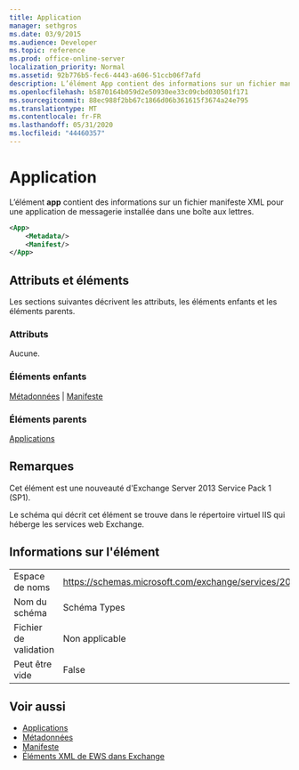 ```yaml
---
title: Application
manager: sethgros
ms.date: 03/9/2015
ms.audience: Developer
ms.topic: reference
ms.prod: office-online-server
localization_priority: Normal
ms.assetid: 92b776b5-fec6-4443-a606-51ccb06f7afd
description: L’élément App contient des informations sur un fichier manifeste XML pour une application de messagerie installée dans une boîte aux lettres.
ms.openlocfilehash: b5870164b059d2e50930ee33c09cbd030501f171
ms.sourcegitcommit: 88ec988f2bb67c1866d06b361615f3674a24e795
ms.translationtype: MT
ms.contentlocale: fr-FR
ms.lasthandoff: 05/31/2020
ms.locfileid: "44460357"
---
```

# <a name="app"></a>Application

L’élément **app** contient des informations sur un fichier manifeste XML pour une application de messagerie installée dans une boîte aux lettres. 
  
```XML
<App>
    <Metadata/>
    <Manifest/>
</App>
```

## <a name="attributes-and-elements"></a>Attributs et éléments

Les sections suivantes décrivent les attributs, les éléments enfants et les éléments parents.
  
### <a name="attributes"></a>Attributs

Aucune.
  
### <a name="child-elements"></a>Éléments enfants

[Métadonnées](metadata-ex15websvcsotherref.md)  |  [Manifeste](manifest.md)
  
### <a name="parent-elements"></a>Éléments parents

[Applications](apps.md)
  
## <a name="remarks"></a>Remarques

Cet élément est une nouveauté d'Exchange Server 2013 Service Pack 1 (SP1).
  
Le schéma qui décrit cet élément se trouve dans le répertoire virtuel IIS qui héberge les services web Exchange.
  
## <a name="element-information"></a>Informations sur l'élément

|||
|:-----|:-----|
|Espace de noms  <br/> |https://schemas.microsoft.com/exchange/services/2006/types  <br/> |
|Nom du schéma  <br/> |Schéma Types  <br/> |
|Fichier de validation  <br/> |Non applicable  <br/> |
|Peut être vide  <br/> |False  <br/> |
   
## <a name="see-also"></a>Voir aussi

- [Applications](apps.md)
- [Métadonnées](metadata-ex15websvcsotherref.md)
- [Manifeste](manifest.md)
- [Éléments XML de EWS dans Exchange](ews-xml-elements-in-exchange.md)

